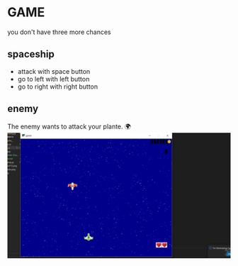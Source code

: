 # GAME
you don't have three more chances
 ## spaceship
 - attack with space button
 - go to left with left button
 - go to right with right button
 ## enemy
 The enemy wants to attack your plante.
 :earth_africa:
![picture](Untitledgame.png)

 
 
